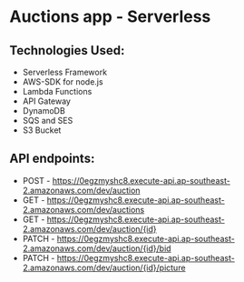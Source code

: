 # Auctions app - Serverless

## Technologies Used:
- Serverless Framework
- AWS-SDK for node.js
- Lambda Functions
- API Gateway
- DynamoDB
- SQS and SES
- S3 Bucket

## API endpoints:
- POST - https://0egzmyshc8.execute-api.ap-southeast-2.amazonaws.com/dev/auction
- GET - https://0egzmyshc8.execute-api.ap-southeast-2.amazonaws.com/dev/auctions
- GET - https://0egzmyshc8.execute-api.ap-southeast-2.amazonaws.com/dev/auction/{id}
- PATCH - https://0egzmyshc8.execute-api.ap-southeast-2.amazonaws.com/dev/auction/{id}/bid
- PATCH - https://0egzmyshc8.execute-api.ap-southeast-2.amazonaws.com/dev/auction/{id}/picture
